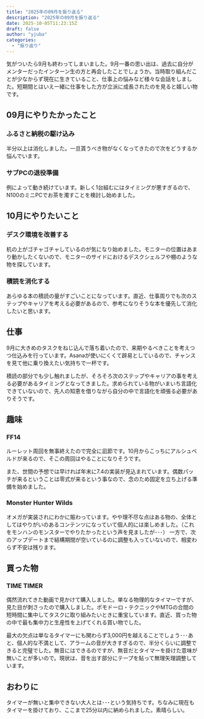 ```yaml
---
title: "2025年の09月を振り返る"
description: "2025年の09月を振り返る"
date: 2025-10-05T11:23:15Z
draft: false
author: "yjuba"
categories:
  - "振り返り"
---
```


気がついたら9月も終わってしまいました。9月一番の思い出は、過去に自分がメンターだったインターン生の方と再会したことでしょうか。当時取り組んだことが少なからず現在に生きていること、仕事上の悩みなど様々な会話をしました。短期間とはいえ一緒に仕事をした方が立派に成長されたのを見ると嬉しい物です。

## 09月にやりたかったこと

### ふるさと納税の駆け込み
半分以上は消化しました。一旦貰うべき物がなくなってきたので次をどうするか悩んでいます。

### サブPCの退役準備
例によって動き続けています。新しく1台組むにはタイミングが悪すぎるので、N100のミニPCでお茶を濁すことを検討し始めました。

## 10月にやりたいこと

### デスク環境を改善する
机の上がゴチャゴチャしているのが気になり始めました。モニターの位置はあまり動かしたくないので、モニターのサイドにおけるデスクシェルフや棚のような物を探しています。

### 積読を消化する
あらゆる本の積読の量がすごいことになっています。直近、仕事周りでも次のステップやキャリアを考える必要があるので、参考になりそうな本を優先して消化したいと思います。

## 仕事
9月に大きめのタスクをねじ込んで落ち着いたので、来期やるべきことを考えつつ仕込みを行っています。Asanaが使いにくくて辟易としているので、チャンスを見て他に乗り換えたい気持ちで一杯です。

積読の部分でも少し触れましたが、そろそろ次のステップやキャリアの事を考える必要があるタイミングとなってきました。求められている物がいまいち言語化できていないので、先人の知恵を借りながら自分の中で言語化を頑張る必要がありそうです。

## 趣味

### FF14
ルーレット周回を無事終えたので完全に凪節です。10月からこっちにアルシュベルドが来るので、そこの周回はやることになりそうです。

また、世間の予想では早ければ年末に7.4の実装が見込まれています。偶数パッチが来るということは零式が来るという事なので、念のため固定を立ち上げる準備を始めました。

### Monster Hunter Wilds
オメガが実装されにわかに賑わっています。やや理不尽な点はある物の、全体としてはやりがいのあるコンテンツになっていて個人的には楽しめました。（これをモンハンのモンスターでやりたかったという声を見ましたが･･･）
一方で、次のアップデートまで結構期間が空いているのに調整も入っていないので、相変わらず不安は残ります。

## 買った物

### TIME TIMER
偶然流れてきた動画で見かけて購入しました。単なる物理的なタイマーですが、見た目が刺さったので購入しました。ポモドーロ・テクニックやMTGの合間の短時間に集中してタスクに取り組みたいときに重宝しています。直近、買った物の中で最も集中力と生産性を上げてくれる買い物でした。

最大の欠点は単なるタイマーにも関わらず3,000円を越えることでしょう･･･あと、個人的な不満として、アラームの音が大きすぎるので、半分くらいに調整できると完璧でした。無音にはできるのですが、無音だとタイマーを掛けた意味が無いことが多いので。現状は、音を出す部分にテープを貼って無理矢理調整しています。

## おわりに
タイマーが無いと集中できない大人とは･･･という気持ちです。ちなみに現在もタイマーを掛けており、ここまで25分以内に納められました。素晴らしい。
